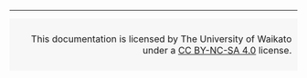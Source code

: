 ---
<div style="text-align: right; vertical-align: middle; font-size: medium; background-color: #f7f7f7; padding: 10px 10px;">

This documentation is licensed by The University of Waikato under a [CC BY-NC-SA 4.0](http://creativecommons.org/licenses/by-nc-sa/4.0/) license.
</div>
